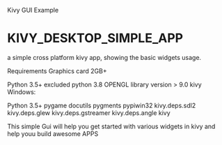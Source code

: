 Kivy GUI Example

# KIVY_DESKTOP_SIMPLE_APP
a simple cross platform kivy app, showing the basic widgets usage.


Requirements
Graphics card 2GB+

Python 3.5+ excluded python 3.8
OPENGL library version > 9.0
kivy
Windows:

Python 3.5+
pygame
docutils
pygments
pypiwin32
kivy.deps.sdl2
kivy.deps.glew
kivy.deps.gstreamer
kivy.deps.angle
kivy





This simple Gui will help you get started with various widgets in kivy and help youu build awesome APPS
